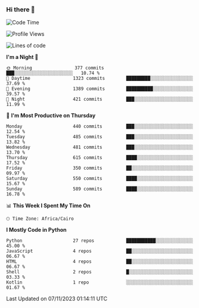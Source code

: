 ### Hi there 👋

<!--
**AMR-KELEG/AMR-KELEG** is a ✨ _special_ ✨ repository because its `README.md` (this file) appears on your GitHub profile.

Here are some ideas to get you started:

- 🔭 I’m currently working on ...
- 🌱 I’m currently learning ...
- 👯 I’m looking to collaborate on ...
- 🤔 I’m looking for help with ...
- 💬 Ask me about ...
- 📫 How to reach me: ...
- 😄 Pronouns: ...
- ⚡ Fun fact: ...
-->

<!--START_SECTION:waka-->
![Code Time](http://img.shields.io/badge/Code%20Time-0%20secs-blue)

![Profile Views](http://img.shields.io/badge/Profile%20Views-0-blue)

![Lines of code](https://img.shields.io/badge/From%20Hello%20World%20I%27ve%20Written-20.7%20million%20lines%20of%20code-blue)

**I'm a Night 🦉** 

```text
🌞 Morning                377 commits         ███░░░░░░░░░░░░░░░░░░░░░░   10.74 % 
🌆 Daytime                1323 commits        █████████░░░░░░░░░░░░░░░░   37.69 % 
🌃 Evening                1389 commits        ██████████░░░░░░░░░░░░░░░   39.57 % 
🌙 Night                  421 commits         ███░░░░░░░░░░░░░░░░░░░░░░   11.99 % 
```
📅 **I'm Most Productive on Thursday** 

```text
Monday                   440 commits         ███░░░░░░░░░░░░░░░░░░░░░░   12.54 % 
Tuesday                  485 commits         ███░░░░░░░░░░░░░░░░░░░░░░   13.82 % 
Wednesday                481 commits         ███░░░░░░░░░░░░░░░░░░░░░░   13.70 % 
Thursday                 615 commits         ████░░░░░░░░░░░░░░░░░░░░░   17.52 % 
Friday                   350 commits         ██░░░░░░░░░░░░░░░░░░░░░░░   09.97 % 
Saturday                 550 commits         ████░░░░░░░░░░░░░░░░░░░░░   15.67 % 
Sunday                   589 commits         ████░░░░░░░░░░░░░░░░░░░░░   16.78 % 
```


📊 **This Week I Spent My Time On** 

```text
🕑︎ Time Zone: Africa/Cairo
```

**I Mostly Code in Python** 

```text
Python                   27 repos            ███████████░░░░░░░░░░░░░░   45.00 % 
JavaScript               4 repos             ██░░░░░░░░░░░░░░░░░░░░░░░   06.67 % 
HTML                     4 repos             ██░░░░░░░░░░░░░░░░░░░░░░░   06.67 % 
Shell                    2 repos             █░░░░░░░░░░░░░░░░░░░░░░░░   03.33 % 
Kotlin                   1 repo              ░░░░░░░░░░░░░░░░░░░░░░░░░   01.67 % 
```




 Last Updated on 07/11/2023 01:14:11 UTC
<!--END_SECTION:waka-->

